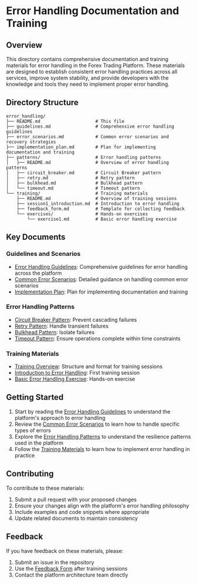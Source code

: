 # Error Handling Documentation and Training

## Overview

This directory contains comprehensive documentation and training materials for error handling in the Forex Trading Platform. These materials are designed to establish consistent error handling practices across all services, improve system stability, and provide developers with the knowledge and tools they need to implement proper error handling.

## Directory Structure

```
error_handling/
├── README.md                     # This file
├── guidelines.md                 # Comprehensive error handling guidelines
├── error_scenarios.md            # Common error scenarios and recovery strategies
├── implementation_plan.md        # Plan for implementing documentation and training
├── patterns/                     # Error handling patterns
│   ├── README.md                 # Overview of error handling patterns
│   ├── circuit_breaker.md        # Circuit Breaker pattern
│   ├── retry.md                  # Retry pattern
│   ├── bulkhead.md               # Bulkhead pattern
│   └── timeout.md                # Timeout pattern
└── training/                     # Training materials
    ├── README.md                 # Overview of training sessions
    ├── session1_introduction.md  # Introduction to error handling
    ├── feedback_form.md          # Template for collecting feedback
    └── exercises/                # Hands-on exercises
        └── exercise1.md          # Basic error handling exercise
```

## Key Documents

### Guidelines and Scenarios

- [Error Handling Guidelines](guidelines.md): Comprehensive guidelines for error handling across the platform
- [Common Error Scenarios](error_scenarios.md): Detailed guidance on handling common error scenarios
- [Implementation Plan](implementation_plan.md): Plan for implementing documentation and training

### Error Handling Patterns

- [Circuit Breaker Pattern](patterns/circuit_breaker.md): Prevent cascading failures
- [Retry Pattern](patterns/retry.md): Handle transient failures
- [Bulkhead Pattern](patterns/bulkhead.md): Isolate failures
- [Timeout Pattern](patterns/timeout.md): Ensure operations complete within time constraints

### Training Materials

- [Training Overview](training/README.md): Structure and format for training sessions
- [Introduction to Error Handling](training/session1_introduction.md): First training session
- [Basic Error Handling Exercise](training/exercises/exercise1.md): Hands-on exercise

## Getting Started

1. Start by reading the [Error Handling Guidelines](guidelines.md) to understand the platform's approach to error handling
2. Review the [Common Error Scenarios](error_scenarios.md) to learn how to handle specific types of errors
3. Explore the [Error Handling Patterns](patterns/README.md) to understand the resilience patterns used in the platform
4. Follow the [Training Materials](training/README.md) to learn how to implement error handling in practice

## Contributing

To contribute to these materials:

1. Submit a pull request with your proposed changes
2. Ensure your changes align with the platform's error handling philosophy
3. Include examples and code snippets where appropriate
4. Update related documents to maintain consistency

## Feedback

If you have feedback on these materials, please:

1. Submit an issue in the repository
2. Use the [Feedback Form](training/feedback_form.md) after training sessions
3. Contact the platform architecture team directly
